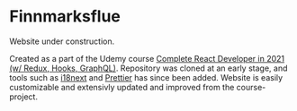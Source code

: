 # Finnmarksflue

Website under construction.

Created as a part of the Udemy course [Complete React Developer in 2021 (w/ Redux, Hooks, GraphQL)](https://www.udemy.com/course/complete-react-developer-zero-to-mastery/). 
Repository was cloned at an early stage, and tools such as [i18next](https://www.i18next.com/) and [Prettier](https://prettier.io/) has since been added. Website is easily customizable and extensivly updated and improved from the course-project.

